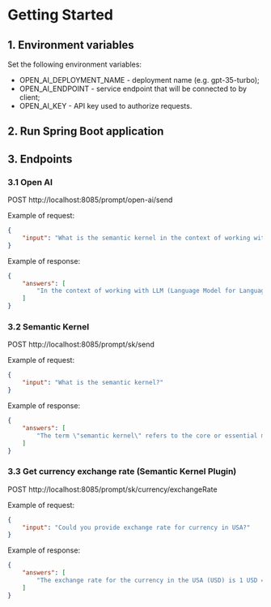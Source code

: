 # Getting Started

## 1. Environment variables
Set the following environment variables:
* OPEN_AI_DEPLOYMENT_NAME - deployment name (e.g. gpt-35-turbo);
* OPEN_AI_ENDPOINT - service endpoint that will be connected to by client;
* OPEN_AI_KEY - API key used to authorize requests.

## 2. Run Spring Boot application

## 3. Endpoints

### 3.1 Open AI

POST http://localhost:8085/prompt/open-ai/send

Example of request:
```json
{
    "input": "What is the semantic kernel in the context of working with LLM?"
}
```

Example of response:
```json
{
    "answers": [
        "In the context of working with LLM (Language Model for Language Modeling), the semantic kernel refers to the underlying representation or understanding of the meaning and relations between words and concepts in a given text. It is a fundamental component of LLM models, as it helps capture the semantic information and enables the model to generate coherent and contextually appropriate responses. The semantic kernel is responsible for mapping the input text into a numerical representation that the model can process and use for generating text."
    ]
}
```

### 3.2 Semantic Kernel

POST http://localhost:8085/prompt/sk/send

Example of request:
```json
{
    "input": "What is the semantic kernel?"
}
```

Example of response:
```json
{
    "answers": [
        "The term \"semantic kernel\" refers to the core or essential meaning of a piece of information or text. It represents the central ideas, concepts, or key information that gives the text its overall meaning. The semantic kernel focuses on the fundamental messages or main points conveyed by the information, disregarding less significant or peripheral details.\n\nIn natural language processing, the semantic kernel plays a crucial role in various language-related tasks such as text summarization, information retrieval, and understanding context. By identifying the semantic kernel, one can distill the most important information from a text or document, enabling more efficient and effective analysis, interpretation, and communication of the underlying meaning."
    ]
}
```

### 3.3 Get currency exchange rate (Semantic Kernel Plugin)

POST http://localhost:8085/prompt/sk/currency/exchangeRate

Example of request:
```json
{
    "input": "Could you provide exchange rate for currency in USA?"
}
```

Example of response:
```json
{
    "answers": [
        "The exchange rate for the currency in the USA (USD) is 1 USD = 4.0827 PLN (Polish Zloty) as of 2024-12-02."
    ]
}
```